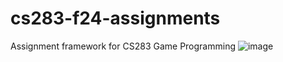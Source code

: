 # cs283-f24-assignments
Assignment framework for CS283 Game Programming
![image](https://github.com/user-attachments/assets/e51d198e-4022-4e4c-8dbb-749d199b9576)
